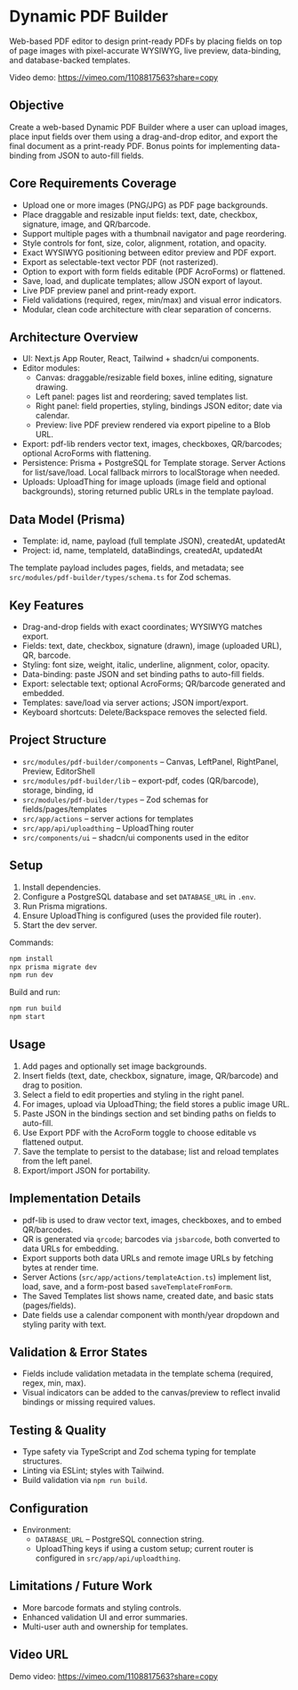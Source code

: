 # Dynamic PDF Builder

Web-based PDF editor to design print-ready PDFs by placing fields on top of page images with pixel-accurate WYSIWYG, live preview, data-binding, and database-backed templates.

Video demo: https://vimeo.com/1108817563?share=copy

## Objective

Create a web-based Dynamic PDF Builder where a user can upload images, place input fields over them using a drag-and-drop editor, and export the final document as a print-ready PDF. Bonus points for implementing data-binding from JSON to auto-fill fields.

## Core Requirements Coverage

- Upload one or more images (PNG/JPG) as PDF page backgrounds.
- Place draggable and resizable input fields: text, date, checkbox, signature, image, and QR/barcode.
- Support multiple pages with a thumbnail navigator and page reordering.
- Style controls for font, size, color, alignment, rotation, and opacity.
- Exact WYSIWYG positioning between editor preview and PDF export.
- Export as selectable-text vector PDF (not rasterized).
- Option to export with form fields editable (PDF AcroForms) or flattened.
- Save, load, and duplicate templates; allow JSON export of layout.
- Live PDF preview panel and print-ready export.
- Field validations (required, regex, min/max) and visual error indicators.
- Modular, clean code architecture with clear separation of concerns.

## Architecture Overview

- UI: Next.js App Router, React, Tailwind + shadcn/ui components.
- Editor modules:
  - Canvas: draggable/resizable field boxes, inline editing, signature drawing.
  - Left panel: pages list and reordering; saved templates list.
  - Right panel: field properties, styling, bindings JSON editor; date via calendar.
  - Preview: live PDF preview rendered via export pipeline to a Blob URL.
- Export: pdf-lib renders vector text, images, checkboxes, QR/barcodes; optional AcroForms with flattening.
- Persistence: Prisma + PostgreSQL for Template storage. Server Actions for list/save/load. Local fallback mirrors to localStorage when needed.
- Uploads: UploadThing for image uploads (image field and optional backgrounds), storing returned public URLs in the template payload.

## Data Model (Prisma)

- Template: id, name, payload (full template JSON), createdAt, updatedAt
- Project: id, name, templateId, dataBindings, createdAt, updatedAt

The template payload includes pages, fields, and metadata; see `src/modules/pdf-builder/types/schema.ts` for Zod schemas.

## Key Features

- Drag-and-drop fields with exact coordinates; WYSIWYG matches export.
- Fields: text, date, checkbox, signature (drawn), image (uploaded URL), QR, barcode.
- Styling: font size, weight, italic, underline, alignment, color, opacity.
- Data-binding: paste JSON and set binding paths to auto-fill fields.
- Export: selectable text; optional AcroForms; QR/barcode generated and embedded.
- Templates: save/load via server actions; JSON import/export.
- Keyboard shortcuts: Delete/Backspace removes the selected field.

## Project Structure

- `src/modules/pdf-builder/components` – Canvas, LeftPanel, RightPanel, Preview, EditorShell
- `src/modules/pdf-builder/lib` – export-pdf, codes (QR/barcode), storage, binding, id
- `src/modules/pdf-builder/types` – Zod schemas for fields/pages/templates
- `src/app/actions` – server actions for templates
- `src/app/api/uploadthing` – UploadThing router
- `src/components/ui` – shadcn/ui components used in the editor

## Setup

1. Install dependencies.
2. Configure a PostgreSQL database and set `DATABASE_URL` in `.env`.
3. Run Prisma migrations.
4. Ensure UploadThing is configured (uses the provided file router).
5. Start the dev server.

Commands:

```bash
npm install
npx prisma migrate dev
npm run dev
```

Build and run:

```bash
npm run build
npm start
```

## Usage

1. Add pages and optionally set image backgrounds.
2. Insert fields (text, date, checkbox, signature, image, QR/barcode) and drag to position.
3. Select a field to edit properties and styling in the right panel.
4. For images, upload via UploadThing; the field stores a public image URL.
5. Paste JSON in the bindings section and set binding paths on fields to auto-fill.
6. Use Export PDF with the AcroForm toggle to choose editable vs flattened output.
7. Save the template to persist to the database; list and reload templates from the left panel.
8. Export/import JSON for portability.

## Implementation Details

- pdf-lib is used to draw vector text, images, checkboxes, and to embed QR/barcodes.
- QR is generated via `qrcode`; barcodes via `jsbarcode`, both converted to data URLs for embedding.
- Export supports both data URLs and remote image URLs by fetching bytes at render time.
- Server Actions (`src/app/actions/templateAction.ts`) implement list, load, save, and a form-post based `saveTemplateFromForm`.
- The Saved Templates list shows name, created date, and basic stats (pages/fields).
- Date fields use a calendar component with month/year dropdown and styling parity with text.

## Validation & Error States

- Fields include validation metadata in the template schema (required, regex, min, max).
- Visual indicators can be added to the canvas/preview to reflect invalid bindings or missing required values.

## Testing & Quality

- Type safety via TypeScript and Zod schema typing for template structures.
- Linting via ESLint; styles with Tailwind.
- Build validation via `npm run build`.

## Configuration

- Environment:
  - `DATABASE_URL` – PostgreSQL connection string.
  - UploadThing keys if using a custom setup; current router is configured in `src/app/api/uploadthing`.

## Limitations / Future Work

- More barcode formats and styling controls.
- Enhanced validation UI and error summaries.
- Multi-user auth and ownership for templates.

## Video URL

Demo video: https://vimeo.com/1108817563?share=copy
